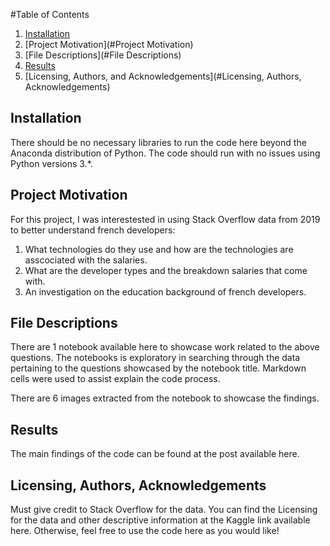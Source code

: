 #Table of Contents

1. [Installation](#Installation)
2. [Project Motivation](#Project Motivation)
3. [File Descriptions](#File Descriptions)
4. [Results](#Results)
5. [Licensing, Authors, and Acknowledgements](#Licensing, Authors, Acknowledgements)

## Installation

There should be no necessary libraries to run the code here beyond the Anaconda distribution of Python. The code should run with no issues using Python versions 3.*.

## Project Motivation

For this project, I was interestested in using Stack Overflow data from 2019 to better understand french developers:

1. What technologies do they use and how are the technologies are asscociated with the salaries.
2. What are the developer types and the breakdown salaries that come with.
3. An investigation on the education background of french developers.

## File Descriptions

There are 1 notebook available here to showcase work related to the above questions. The notebooks is exploratory in searching through the data pertaining to the questions showcased by the notebook title. Markdown cells were used to assist explain the code process.

There are 6 images extracted from the notebook to showcase the findings.

## Results

The main findings of the code can be found at the post available here.

## Licensing, Authors, Acknowledgements

Must give credit to Stack Overflow for the data. You can find the Licensing for the data and other descriptive information at the Kaggle link available here. Otherwise, feel free to use the code here as you would like!
